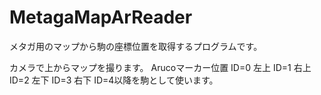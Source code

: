 # MetagaMapArReader
メタガ用のマップから駒の座標位置を取得するプログラムです。

カメラで上からマップを撮ります。
Arucoマーカー位置
ID=0 左上
ID=1 右上
ID=2 左下
ID=3 右下
ID=4以降を駒として使います。
